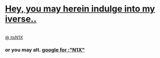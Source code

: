 # [Hey, you may herein indulge into my iverse..](./)
<div>
</div>
<br>
<a href="https://twitter.com/itsn1x" class="twitter-follow-button" data-show-count="false">@ itsN1X</a><script async src="//platform.twitter.com/widgets.js" charset="utf-8"></script>

### or you may alt. [google for :"N1X"](https://google.com?q=N1X)
